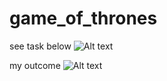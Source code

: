 # game_of_thrones
see task below
![Alt text](https://raw.github.com/kevinbundi/game_of_thrones/master/IMG/Capture_2.PNG)

my outcome
![Alt text](https://raw.github.com/kevinbundi/game_of_thrones/master/IMG/Capture.PNG)
